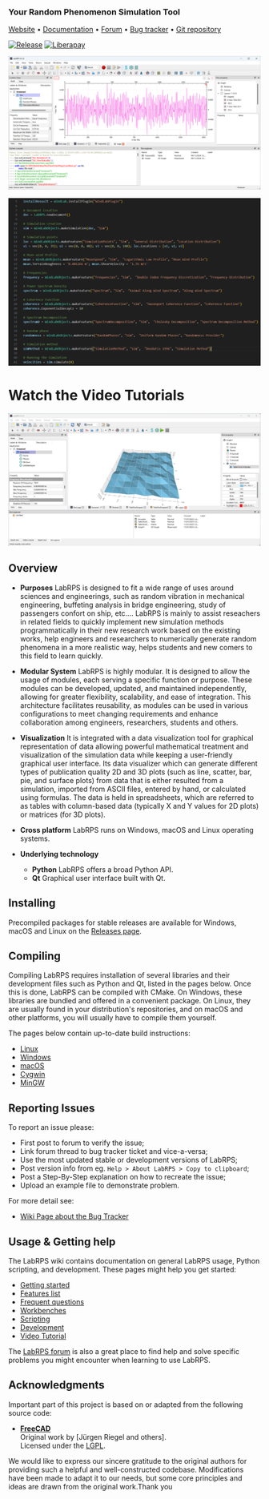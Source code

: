 ### Your Random Phenomenon Simulation Tool

[Website](https://www.labrps.com) • 
[Documentation](https://wiki.labrps.com) •
[Forum](https://labrps.com/boards) •
[Bug tracker](https://www.labrps.com/tracker/) •
[Git repository](https://github.com/LabRPS/LabRPS)

[![Release](https://img.shields.io/github/release/labrps/labrps.svg)](https://github.com/labrps/labrps/releases/latest) 
[![Liberapay](https://img.shields.io/liberapay/receives/LabRPS.svg?logo=liberapay)](https://liberapay.com/LabRPS)

![LabRPS with SeaLab actived](https://github.com/LabRPS/Images/blob/main/LabRPS_Screenshot_1.png?raw=true)

![LabRPS Scripting](https://github.com/LabRPS/Images/blob/main/LabRPS_Scripting_Wind_Simuation_Example.png?raw=true)

# Watch the Video Tutorials
[![LabRPS Basics](data/screenshots/LabRPSSimulateRandomSeaSurface.png)](https://www.youtube.com/watch?v=hlXRR48OYa0 "LabRPS Basics")

Overview
--------

* **Purposes**  LabRPS is designed to fit a wide range of uses around sciences and engineerings, such as random vibration in mechanical engineering, buffeting analysis in bridge engineering, study of passengers confort on ship, etc.... LabRPS is mainly to assist reseachers in related fields to quickly implement new simulation methods programmatically in their new research work based on the existing works, help engineers and researchers to numerically generate random phenomena in a more realistic way, helps students and new comers to this field to learn quickly. 

* **Modular System** LabRPS is highly modular. It is designed to allow the usage of modules, each serving a specific function or purpose. These modules can be developed, updated, and maintained independently, allowing for greater flexibility, scalability, and ease of integration. This architecture facilitates reusability, as modules can be used in various configurations to meet changing requirements and enhance collaboration among engineers, researchers, students and others.

* **Visualization** It is integrated with a data visualization tool for graphical representation of data allowing powerful mathematical treatment and visualization of the simulation data while keeping a user-friendly graphical user interface. Its data visualizer which can generate different types of publication quality 2D and 3D plots (such as line, scatter, bar, pie, and surface plots) from data that is either resulted from a simulation, imported from ASCII files, entered by hand, or calculated using formulas. The data is held in spreadsheets, which are referred to as tables with column-based data (typically X and Y values for 2D plots) or matrices (for 3D plots). 

* **Cross platform** LabRPS runs on Windows, macOS and Linux operating systems.

* **Underlying technology**
    * **Python** LabRPS offers a broad Python API.
    * **Qt** Graphical user interface built with Qt.

Installing
----------

Precompiled packages for stable releases are available for Windows, macOS and Linux on the
[Releases page](https://github.com/LabRPS/LabRPS/releases).

Compiling
---------

Compiling LabRPS requires installation of several libraries and their 
development files such as Python and Qt, listed in the 
pages below. Once this is done, LabRPS can be compiled with 
CMake. On Windows, these libraries are bundled and offered 
in a convenient package. On Linux, they are usually found 
in your distribution's repositories, and on macOS and other platforms, 
you will usually have to compile them yourself.

The pages below contain up-to-date build instructions:

- [Linux](https://wiki.labrps.com/Compile_on_Linux)
- [Windows](https://wiki.labrps.com/Compile_on_Windows)
- [macOS](https://wiki.labrps.com/Compile_on_MacOS)
- [Cygwin](https://wiki.labrps.com/Compile_on_Cygwin)
- [MinGW](https://wiki.labrps.com/Compile_on_MinGW)


Reporting Issues
---------

To report an issue please:
- First post to forum to verify the issue; 
- Link forum thread to bug tracker ticket and vice-a-versa; 
- Use the most updated stable or development versions of LabRPS; 
- Post version info from eg. `Help > About LabRPS > Copy to clipboard`; 
- Post a Step-By-Step explanation on how to recreate the issue; 
- Upload an example file to demonstrate problem. 

For more detail see:
- [Wiki Page about the Bug Tracker](https://wiki.labrps.com/Tracker)


Usage & Getting help
--------------------

The LabRPS wiki contains documentation on 
general LabRPS usage, Python scripting, and development. These 
pages might help you get started:

- [Getting started](https://wiki.labrps.com/Getting_started)
- [Features list](https://wiki.labrps.com/Feature_list)
- [Frequent questions](https://wiki.labrps.com/FAQ/en)
- [Workbenches](https://wiki.labrps.com/Workbenches)
- [Scripting](https://wiki.labrps.com/Power_users_hub)
- [Development](https://wiki.labrps.com/Developer_hub)
- [Video Tutorial](https://wiki.labrps.com/Video_Tutorials)

The [LabRPS forum](https://labrps.com/boards) is also a great place
to find help and solve specific problems you might encounter when
learning to use LabRPS.


Acknowledgments
---------------

Important part of this project is based on or adapted from the following source code:

- **[FreeCAD](https://github.com/FreeCAD/FreeCAD)**  
  Original work by [Jürgen Riegel and others].  
  Licensed under the [LGPL](http://en.wikipedia.org/wiki/LGPL).

We would like to express our sincere gratitude to the original authors for providing such a helpful and well-constructed codebase. Modifications have been made to adapt it to our needs, but some core principles and ideas are drawn from the original work.Thank you
